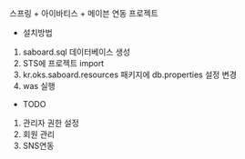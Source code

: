 스프링 + 아이바티스 + 메이븐 연동 프로젝트

- 설치방법
1. saboard.sql 데이터베이스 생성
2. STS에 프로젝트 import 
3. kr.oks.saboard.resources 패키지에 db.properties 설정 변경
4. was 실행

- TODO
1. 관리자 권한 설정
2. 회원 관리
3. SNS연동


